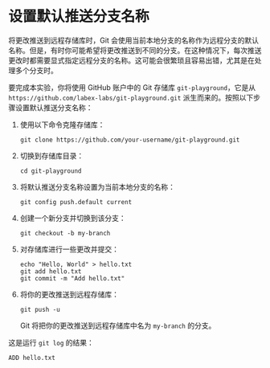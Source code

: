 # 设置默认推送分支名称

将更改推送到远程存储库时，Git 会使用当前本地分支的名称作为远程分支的默认名称。但是，有时你可能希望将更改推送到不同的分支。在这种情况下，每次推送更改时都需要显式指定远程分支的名称。这可能会很繁琐且容易出错，尤其是在处理多个分支时。

要完成本实验，你将使用 GitHub 账户中的 Git 存储库 `git-playground`，它是从 `https://github.com/labex-labs/git-playground.git` 派生而来的。按照以下步骤设置默认推送分支名称：

1. 使用以下命令克隆存储库：
   ```
   git clone https://github.com/your-username/git-playground.git
   ```
2. 切换到存储库目录：
   ```
   cd git-playground
   ```
3. 将默认推送分支名称设置为当前本地分支的名称：
   ```
   git config push.default current
   ```
4. 创建一个新分支并切换到该分支：
   ```
   git checkout -b my-branch
   ```
5. 对存储库进行一些更改并提交：
   ```
   echo "Hello, World" > hello.txt
   git add hello.txt
   git commit -m "Add hello.txt"
   ```
6. 将你的更改推送到远程存储库：
   ```
   git push -u
   ```
   Git 将把你的更改推送到远程存储库中名为 `my-branch` 的分支。

这是运行 `git log` 的结果：

```shell
ADD hello.txt
```
